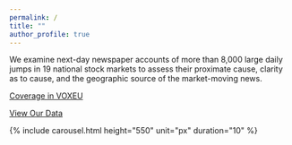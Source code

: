 ```yaml
---
permalink: /
title: ""
author_profile: true
---
```


<p>We examine next-day newspaper accounts of more than 8,000 large daily jumps in 19 national stock markets to assess their proximate cause, clarity as to cause, and the geographic source of the market-moving news.</p>

<a href="https://voxeu.org/article/distinctive-character-policy-driven-stock-market-jumps" target="_blank">Coverage in VOXEU</a>
  
<a href="https://docs.google.com/spreadsheets/d/1BtWwJ-DSvbxsfPoDShWBvEgVbbt65C1g5qiDQST4Sic/edit#gid=1174245246" target="_blank">View Our Data</a>
  
{% include carousel.html height="550" unit="px" duration="10" %}

